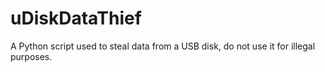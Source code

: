 # uDiskDataThief
A Python script used to steal data from a USB disk, do not use it for illegal purposes.
